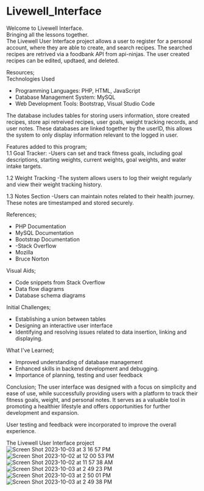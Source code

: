 # Livewell_Interface

Welcome to Livewell Interface.<br>
Bringing all the lessons together.<br>
The Livewell User Interface project allows a user  to register for a personal account, where they are able to create, and search recipes. The searched recipes are retrived via a foodbank API from api-ninjas. The user created recipes can be edited, updtaed, and deleted. 

Resources;<br>
Technologies Used
- Programming Languages: PHP, HTML, JavaScript
- Database Management System: MySQL
- Web Development Tools: Bootstrap, Visual Studio Code

The database includes tables for storing users information, store created recipes, store api retreived recipes, user goals, weight tracking records, and user notes. These databases are linked together by the userID, this allows the system to only display information relevant to the logged in user. 

Features added to this program;<br>
1.1 Goal Tracker:
-Users can set and track fitness goals, including goal descriptions, starting weights, current weights, goal weights, and water intake targets.

1.2 Weight Tracking
-The system allows users to log their weight regularly and view their weight tracking history.

 1.3 Notes Section
-Users can maintain notes related to their health journey. These notes are timestamped and stored securely.

References;
- PHP Documentation
- MySQL Documentation
- Bootstrap Documentation
- -Stack Overflow
- Mozilla
- Bruce Norton

Visual Aids;
- Code snippets from Stack Overflow
- Data flow diagrams
- Database schema diagrams


 Initial Challenges;
- Establishing a union between tables
- Designing an interactive user interface
- Identifying and resolving issues related to data insertion, linking and displaying.

What I've Learned;
- Improved understanding of database management
- Enhanced skills in backend development and debugging.
- Importance of planning, testing and user feedback

Conclusion;
The user interface was designed with a focus on simplicity and ease of use, while successfully providing users with a platform to track their fitness goals, weight, and personal notes. It serves as a valuable tool in promoting a healthier lifestyle and offers opportunities for further development and expansion.
 
User testing and feedback were incorporated to improve the overall experience.

The Livewell User Interface project 
![Screen Shot 2023-10-03 at 3 16 57 PM](https://github.com/NiqueNat/Livewell_Interface/assets/70446500/99ff7c90-67f8-4824-86b3-b696dd322fe3)
![Screen Shot 2023-10-02 at 12 00 53 PM](https://github.com/NiqueNat/Livewell_Interface/assets/70446500/a959837b-eeae-4597-bb1d-3d0fdd9730cc)
![Screen Shot 2023-10-02 at 11 57 38 AM](https://github.com/NiqueNat/Livewell_Interface/assets/70446500/d9af0449-a2c9-4121-b980-9f28614051a1)
![Screen Shot 2023-10-03 at 2 49 23 PM](https://github.com/NiqueNat/Livewell_Interface/assets/70446500/c342d4e0-c142-4ac1-8461-96dc23937f0a)
![Screen Shot 2023-10-03 at 2 50 01 PM](https://github.com/NiqueNat/Livewell_Interface/assets/70446500/c05f8f95-f3d8-4851-8f7c-a21e163c8937)
![Screen Shot 2023-10-03 at 2 49 38 PM](https://github.com/NiqueNat/Livewell_Interface/assets/70446500/088c0dab-8822-4860-aa5d-cf9794ac7716)
